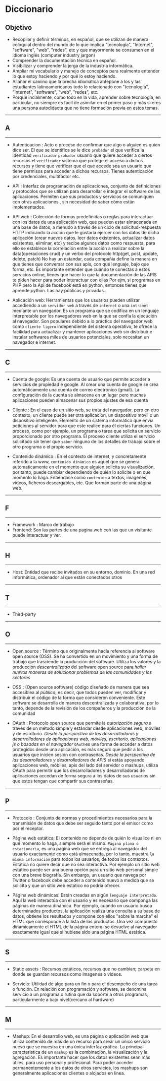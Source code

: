 # Diccionario 

## Objetivo
- Recopilar y definir términos, en español, que se utilizan de manera coloquial dentro del mundo de lo que implica 
"tecnología", "Internet", "software", "web", "redes", etc y que mayormente se consumen en el idioma inglés (computer industry jargon)
- Comprender la documentación técnica en español.
- Visibilizar y comprender la jerga de la industria informática.
- Ampliar mi vocabulario y manejo de conceptos para realmente entender lo que estoy haciendo y por qué lo estoy haciendo.
- Allanar el camino que la brecha idiomatica antepone a los y las estudiantes latinoamericanos todo lo relacionado con "tecnología", "Internet", "software", "web", "redes", etc.
- Porque incialmente, como todo en la vida, aprender sobre tecnología, en particular, no siempre es fácil de asimilar en el primer paso y más si eres una persona autodidacta que no tiene formación previa en estos temas.

-------------------------------------------------------------------------------
## A
-------------------------------------------------------------------------------

- Autenticacion : Acto o proceso de confirmar que algo o alguien es quien dice ser.
El que se identifica se le dice `probador` el que verifica la identidad `verificador`
`probador` usuario que quiere acceder a ciertos recursos el `verificador` sistema que protege el acceso a dichos recursos y tiene que verificar que el que accede sea un usuario que tiene permisos para acceder a dichos recursos. Tienes autenticación por credenciales, multifactor etc.


- API : Interfaz de programación de aplicaciones, conjunto de definiciones y protocolos que se utilizan para desarrollar e integrar el software de las aplicaciones. Permiten que sus productos y servicios se comuniquen con otras aplicaciones , sin necesidad de saber cómo están implementados.


- API web : Colección de formas predefinidas o reglas para interactuar con los datos de una aplicación web, que pueden estar almacenada en una base de datos, a menudo a través de un ciclo de solicitud-respuesta HTTP indicando la acción que le gustaría ejercer con los datos de dicha aplicación (crear nuevos datos, leer datos existentes, actualizar datos existentes, eliminar, etc) y recibe algunos datos como respuesta, para ello se establece la correlación entre la acción a realizar sobre la data(operaciones crud) y un verbo del protocolo http(get, post, update, delete, patch)
No hay un estandar, cada compañia define la manera en que tienes que conversar con sus apis, con qué lenguaje, bajo que forma, etc.
Es importante entender que cuando te conectas a estos servicios online, tienes que hacer lo que la documentación de las APIS te piden hacer para poder interactuar con ellas
Por ejm, si programas en PHP pero la Api de facebook está en python, entonces tienes que aprende python. Las hay públicas y privadas.



- Aplicación web: Herramientas que los usuarios pueden utilizar accediendo a un `servidor web` a través de `internet` o una `intranet` mediante un navegador. Es un programa que se codifica en un lenguaje interpretable por los navegadores web en la que se confía la ejecución al navegador.
Son populares debido a lo práctico del navegador web como `cliente ligero` independiente del sistema operativo, te ofrece la facilidad para actualizar y mantener aplicaciones web sin distribuir e instalar softwarea miles de usuarios potenciales, solo necesitan un navegador e internet.


--------------------------------------------------------------------------------
## C
--------------------------------------------------------------------------------

- Cuenta de google: Es una cuenta de usuario que permite acceder a servicios de propiedad e google.
Al crear una cuenta de google se crea automáticamente una cuenta de correo electrónico (gmail).
La configuración de la cuenta se almacena en un lugar pero muchas aplicaciones pueden almacenar sus propios ajustes de esa cuenta

- Cliente : En el caso de un sitio web, se trata del navegador, pero en otro contexto,
un cliente puede ser otra aplicación, un dispositivo movil o un dispositivo inteligente.
Elemento de un sistema informático que envía peticiones al servidor para que este realice para él ciertas funciones.
Un proceso, como por ejemplo, un programa o tarea que solicita un servicio proporcionado por otro programa. El proceso cliente utiliza el servicio solicitado sin tener que `saber` ninguno de los detalles de trabajo sobre el otro programa o el propio servicio.


- Contenido dinámico : En el contexto de internet, y concretamente referido a la www, `contenido dinámico` es aquel que se genera automaticamente en el momento que alguien solicita su visualización, por tanto, puede cambiar dependiendo de quién lo solicite o en que momento lo haga. Entiéndase como  `contenido` a textos, imagenes, videos, ficheros descargables, etc. Que forman parte de una página web.




-------------------------------------------------------------------------------
## F
-------------------------------------------------------------------------------
- Framework : Marco de trabajo
- Frontend: Son las partes de una pagina web con las que un visitante puede
interactuar y ver.


-------------------------------------------------------------------------------
## H
-------------------------------------------------------------------------------
- Host: Entidad que recibe invitados en su entorno, dominio. En una red informática, ordenador al que 
están conectados otros

-------------------------------------------------------------------------------
## T
-------------------------------------------------------------------------------
- Third-party

-------------------------------------------------------------------------------
## O
-------------------------------------------------------------------------------
- Open source : Término que originalmente hacía referencia al software open source 
(OSS). Se ha convertido en un movimiento y una forma de trabajo que trasciende la producción del software.
Utiliza los valores y la producción *descentralizada* del software open source para *hallar nuevas maneras de solucionar problemas de las comunidades y los sectores*

- OSS : (Open source software) código diseñado de manera que sea accesiblea al *público*, es decir, que todos pueden ver,
modificar y distribuir el código de la forma que consideren conveniente. 
Este software se desarrolla de manera descentralizada y colaborativa, por lo tanto, depende de la revisión de los compañeros
y la producción de la comunidad


- OAuth : Protocolo open source que permite la *autorización segura*  a través de un método simple y estándar desde aplicaciones web, móviles y de escritorio. 
*Desde la perspectiva de las desarrolladoras y desarrolladores  de aplicaciones web, móviles, escritorio, aplicaciones js o basadas en el navegador* `OAuth`es una forma de acceder a datos protegidos desde una aplicación, es más seguro que pedir a los usuarios que inicien sesión con contraseñas.
*Desde la perspectiva de las desarrolladores y desarrolladores de APIS* si estás apoyando aplicaciones web, móbiles, apis del lado del servidor o mashups, utiliza OAuth para permitir que los desarrolladores y desarrolladoras de aplicaciones accedan de forma segura a los datos de sus usuarios sin que estos tengan que compartir sus contraseñas.

-------------------------------------------------------------------------------
## P
-------------------------------------------------------------------------------
- Protocolo : Conjunto de normas y procedimientos necesarios para la transmisión de datos
que debe ser seguido tanto por el emisor como por el receptor.

- Página web estática: El contenido no depende de quién lo visualice ni en qué momento lo haga, siempre será el mismo. 
`Página plana o estacionaria`, es una pagina web que se entrega al navegador del usuario exactamente como está almacenada, por lo tanto, muestra `la misma información` para todos los usuarios, de todos los contextos.
Estática no quiere decir que no sea interactiva. Por ejemplo un sitio web estático puede ser una buena opción para un sitio web personal simple con una breve biografía. Sin embargo, un usuario que navega por Twitter o facebook debe acceder a contenido nuevo a medida que se solicita y que un sitio web estatico no podría ofrecer.

- Página web dinámicas: Están creadas en algún `lenguaje interpretado`. Aquí la web interactúa con el usuario y es necesario que componga las páginas de manera dinámica. Por ejemplo, cuando un usuario busca determinados productos, la aplicación realiza una consulta a su base de datos, obtiene los resultados y compone con ellos "sobre la marcha" el HTML que corresponde a la lista de los productos. Una vez compuesto dinámicamente el HTML de la página entera, se devuelve al navegador exactamente igual que si hubiese sido una página HTML estática.



-------------------------------------------------------------------------------
## S
-------------------------------------------------------------------------------

- Static assets : Recursos estáticos, recursos que no cambian; carpeta en donde se guardan recursos como imagenes o videos.

- Servicio: Utilidad de algo para un fin o para el desempeño de una tarea o función.
En relación con programación y software, se denomina servicio a un programa o rutina que da soporte a otros programas, particularmente a bajo nivel(cercano al hardware)





-------------------------------------------------------------------------------
## M
-------------------------------------------------------------------------------

- Mashup: En el desarrollo web, es una página o aplicación web que utiliza contenido de más de un recurso para crear un único servicio nuevo que se muestra en una única interfaz gráfica. La principal caracteristica de un `mashup` es la combinación, la visualización y la agregación. Es importante hacer que los datos existentes sean más útiles, para uso personal y profesional.
Para poder acceder permanentemente a los datos de otros servicios, los mashups son generalmente aplicaciones clientes o alojados en línea.

